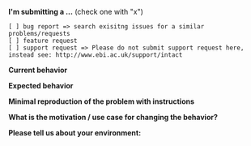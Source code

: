 <!--
IF YOU DON'T FILL OUT THE FOLLOWING INFORMATION WE MIGHT CLOSE YOUR ISSUE WITHOUT INVESTIGATING
-->

**I'm submitting a ...**  (check one with "x")
```
[ ] bug report => search exisitng issues for a similar problems/requests
[ ] feature request
[ ] support request => Please do not submit support request here, instead see: http://www.ebi.ac.uk/support/intact
```

**Current behavior**
<!-- Describe how the bug manifests. -->

**Expected behavior**
<!-- Describe what the behavior would be without the bug. -->

**Minimal reproduction of the problem with instructions**
<!--
If the current behavior is a bug or you can illustrate your feature request better with an example, 
please provide please provide working exmaples, a mock-up or a step by step instrcution. 
-->

**What is the motivation / use case for changing the behavior?**
<!-- Describe the motivation or the concrete use case -->

**Please tell us about your environment:**
<!-- Windows, Mac OSX, Linux and Firfox, Chrome, IE (if possible with version) -->


